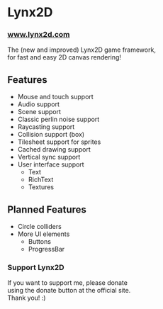 # Lynx2D
### www.lynx2d.com
The (new and improved) Lynx2D game framework,<br>
for fast and easy 2D canvas rendering!

## Features
- Mouse and touch support
- Audio support
- Scene support
- Classic perlin noise support
- Raycasting support
- Collision support (box)
- Tilesheet support for sprites
- Cached drawing support
- Vertical sync support
- User interface support
  * Text
  * RichText
  * Textures
  
## Planned Features
- Circle colliders
- More UI elements
  * Buttons
  * ProgressBar

### Support Lynx2D
If you want to support me, please donate<br>
using the donate button at the official site.<br>
Thank you! :)
